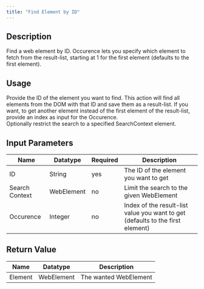 ```yaml
---
title: "Find Element by ID"
---
```

## Description
Find a web element by ID. Occurence lets you specify which element to fetch from the result-list, starting at 1 for the first element (defaults to the first element).

## Usage
Provide the ID of the element you want to find. This action will find all elements from the DOM with that ID and save them as a result-list. If you want, to get another element instead of the first element of the result-list, provide an index as input for the Occurence.  
Optionally restrict the search to a specified SearchContext element.

## Input Parameters
Name | Datatype | Required | Description
---- | -------- | ------- |---------------
ID| String | yes |  The ID of the element you want to get  
Search Context | WebElement | no | Limit the search to the given WebElement
Occurence | Integer | no | Index of the result-list value you want to get (defaults to the first element)

## Return Value
Name | Datatype | Description
---- | --------- | ---------------
Element | WebElement | The wanted WebElement

